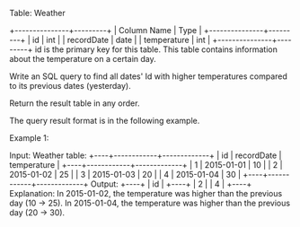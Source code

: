  Table: Weather
 
 
 +---------------+---------+
 | Column Name   | Type    |
 +---------------+---------+
 | id            | int     |
 | recordDate    | date    |
 | temperature   | int     |
 +---------------+---------+
 id is the primary key for this table.
 This table contains information about the temperature on a certain day.
 
 
 
 
 Write an SQL query to find all dates' Id with higher temperatures compared
 to its previous dates (yesterday).
 
 Return the result table in any order.
 
 The query result format is in the following example.
 
 
 Example 1:
 
 
 Input: 
 Weather table:
 +----+------------+-------------+
 | id | recordDate | temperature |
 +----+------------+-------------+
 | 1  | 2015-01-01 | 10          |
 | 2  | 2015-01-02 | 25          |
 | 3  | 2015-01-03 | 20          |
 | 4  | 2015-01-04 | 30          |
 +----+------------+-------------+
 Output: 
 +----+
 | id |
 +----+
 | 2  |
 | 4  |
 +----+
 Explanation: 
 In 2015-01-02, the temperature was higher than the previous day (10 -> 25).
 In 2015-01-04, the temperature was higher than the previous day (20 -> 30).
 
 


